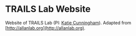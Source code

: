 # TRAILS Lab Website

Website of TRAILS Lab (PI: [Katie Cunningham](https://www.kicunningham.com)). Adapted from [http://allanlab.org](http://allanlab.org).
